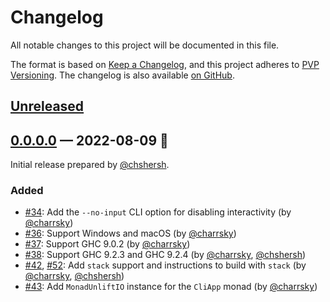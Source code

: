 # Changelog

All notable changes to this project will be documented in this file.

The format is based on [Keep a Changelog](https://keepachangelog.com/en/1.0.0/),
and this project adheres to [PVP Versioning][1]. The changelog is also
available [on GitHub][2].


## [Unreleased]

## [0.0.0.0] — 2022-08-09 🌇

Initial release prepared by [@chshersh](https://github.com/chshersh).

### Added

- [#34](https://github.com/chshersh/iris/issues/34):
  Add the `--no-input` CLI option for disabling interactivity
  (by [@charrsky](https://github.com/charrsky))
- [#36](https://github.com/chshersh/iris/issues/36):
  Support Windows and macOS
  (by [@charrsky](https://github.com/charrsky))
- [#37](https://github.com/chshersh/iris/issues/37):
  Support GHC 9.0.2
  (by [@charrsky](https://github.com/charrsky))
- [#38](https://github.com/chshersh/iris/issues/38):
  Support GHC 9.2.3 and GHC 9.2.4
  (by [@charrsky](https://github.com/charrsky), [@chshersh](https://github.com/chshersh))
- [#42](https://github.com/chshersh/iris/issues/42),
  [#52](https://github.com/chshersh/iris/issues/52):
  Add `stack` support and instructions to build with `stack`
  (by [@charrsky](https://github.com/charrsky), [@chshersh](https://github.com/chshersh))
- [#43](https://github.com/chshersh/iris/issues/43):
  Add `MonadUnliftIO` instance for the `CliApp` monad
  (by [@charrsky](https://github.com/charrsky))

[1]: https://pvp.haskell.org
[2]: https://github.com/chshersh/iris/releases

[Unreleased]: https://github.com/chshersh/iris/compare/v0.0.0.0...HEAD
[0.0.0.0]: https://github.com/chshersh/iris/releases/tag/v0.0.0.0
